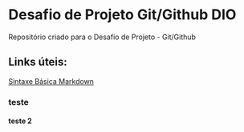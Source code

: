 # Desafio de Projeto Git/Github DIO
Repositório criado para o Desafio de Projeto - Git/Github

## Links úteis:
[Sintaxe Básica Markdown](https://www.markdownguide.org/basic-syntax/)

### teste
#### teste 2